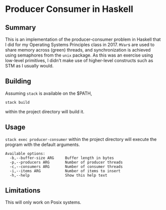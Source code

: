 # Producer Consumer in Haskell

## Summary

This is an implementation of the producer-consumer problem in Haskell that I did
for my Operating Systems Principles class in 2017. `MVar`s are used to share memory across (green) threads, and synchronization is achieved using semaphores from the `unix` package. As this was an exercise using low-level primitives, I didn't make use of higher-level constructs such as STM as I usually would.

## Building

Assuming `stack` is available on the $PATH,

```
stack build
```

within the project directory will build it.

## Usage

`stack exec producer-consumer` within the project directory will execute the program with the default
arguments.

```
Available options:
  -b,--buffer-size ARG     Buffer length in bytes
  -p,--producers ARG       Number of producer threads
  -c,--consumers ARG       Number of consumer threads
  -i,--items ARG           Number of items to insert
  -h,--help                Show this help text
```

## Limitations

This will only work on Posix systems.
